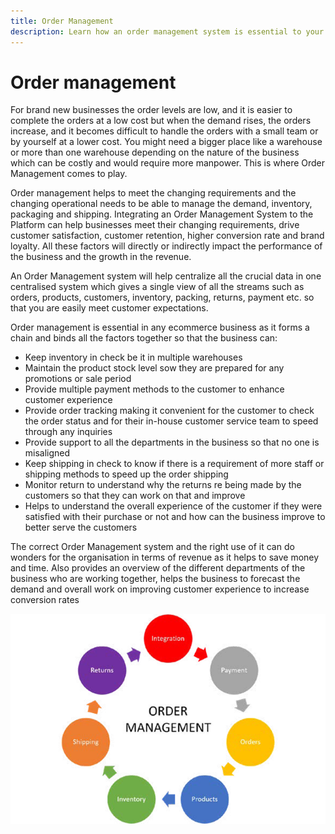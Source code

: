 ```yaml
---
title: Order Management
description: Learn how an order management system is essential to your ecommerce business.
---
```


# Order management

For brand new businesses the order levels are low, and it is easier to
complete the orders at a low cost but when the demand rises, the orders increase, and it becomes difficult to handle the orders with a small team or by yourself at a lower cost. You might need a bigger place like a warehouse or more than one warehouse depending on the nature of the business which can be costly and would require more manpower. This is where Order Management comes to play.

Order management helps to meet the changing requirements and the changing operational needs to be able to manage the demand, inventory, packaging and shipping. Integrating an Order Management System to the Platform can help businesses meet their changing requirements, drive customer satisfaction, customer retention, higher conversion rate and brand loyalty. All these factors will directly or indirectly impact the performance of the business and the growth in the revenue.

An Order Management system will help centralize all the crucial data in one centralised system which gives a
single view of all the streams such as orders, products, customers, inventory, packing, returns, payment etc. so that you are easily meet customer expectations.

Order management is essential in any ecommerce business as it forms a chain and binds all the factors together so that the business can:

- Keep inventory in check be it in multiple warehouses
- Maintain the product stock level sow they are prepared for any promotions or sale period
- Provide multiple payment methods to the customer to enhance customer experience
- Provide order tracking making it convenient for the customer to check the order status and for their in-house customer service team to speed through any inquiries
- Provide support to all the departments in the business so that no one is misaligned
- Keep shipping in check to know if there is a requirement of more staff or shipping methods to speed up the order shipping
- Monitor return to understand why the returns re being made by the customers so that they can work on that and improve
- Helps to understand the overall experience of the customer if they were satisfied with their purchase or not and how can the business improve to better serve the customers

The correct Order Management system and the right use of it can do wonders for the organisation in terms of revenue as it helps to save money and time. Also provides an overview of the different departments of the business who are working together, helps the business to forecast the demand and overall work on improving customer experience to increase conversion rates

![Order management process diagram](../../assets/playbooks/order-management.png)
